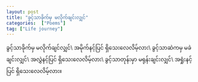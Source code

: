 ```yaml
---
layout: post
title: "ခွင့်သာခိုက်မှ မလိုက်ချင်းလျှင်"
categories:  ["Poems"]
tag: ["Life journey"]
---
```


ခွင့်သာခိုက်မှ မလိုက်ချင်လျှင်\\
အမိုက်နင့်ပြင် ရှိသေးလေလိမ့်လား\\
ခွင့်သာဆဲကမှ မခဲချင်းလျှင်\\
အလွှဲနင့်ပြင် ရှိသေးလေလိမ့်လား\\
ခွင့်သာတုန်းမှာ မရုန်းချင်းလျှင်\\
အရှုံးနင့်ပြင် ရှိသေးလေလိမ့်လား။
